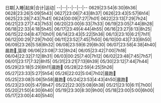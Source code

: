 日期|入睡|起床|合计|运动|
--|--|--|--|--|--
0629|23:54|6:30|6h36|
0628|23:26|5:09|5h43|
0627|23:06|7:43|8h37|
0626|23:43|5:57|6h14|
0625|23:28|7:43|7h41|
0624|00:09|7:27|7h01|
0622|23:13|7:29|7h24|
06/21|23:27|7:43|7h53|
06/20|23:00|6:33|7h33|
06/19|23:05|7:44|8h28|
06/18|22:33|4:18|5h45|
06/17|23:49|4:44|4h55|
06/16|23:27|8:13|8h25|
06/15|22:04|8:47|10h01|
06/14|23:43|5:22|5h36|
06/13|23:10|6:21|7h11|
06/12|00:29|7:29|7h00|
06/11|23:52|7:45|7h50|
06/10|00:43|7:33|6h50|
06/09|23:26|5:58|6h32|
06/08|23:59|6:29|6h30|
06/07|23:58|4:38|4h40|晨跑:running:,篮球
06/06|23:08|7:32|8h24|
06/05|23:42|7:00|7h18|
06/04|22:32|7:12|8h31|
06/03|00:25|7:40|7h12|
06/02|23:48|7:45|7h57|
06/01|23:17|7:32|8h15|
05/31|23:21|7:13|6h39|
05/30|23:12|7:44|7h44|
05/29|23:18|5:29|6h11|晨跑:running:
05/28|22:59|4:25|5h26|
05/27|23:33|5:27|5h54|
05/26|22:02|5:04|7h02|晨跑:running:
05/25|23:08|5:06|5h58|晨跑:running:
05/24|23:53|4:43|4h50|晨跑:running:
05/23|23:00|5:47|6h47|
05/22|22:30|5:08|6h38|
05/21|23:10|6:11|7h00|
05/20|21:50|4:30|6h40|
05/19|23:30|8:30|9h00|
05/18|23:00|5:00|6h00|
05/17|23:00|4:40|5h40|

